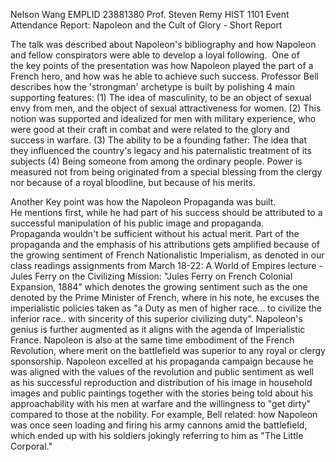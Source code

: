
Nelson Wang EMPLID 23881380
Prof. Steven Remy
HIST 1101
Event Attendance Report: Napoleon and the Cult of Glory - Short Report

The talk was described about Napoleon's bibliography and how Napoleon and fellow conspirators were able to develop a loyal following.  One of the key points of the presentation was how Napoleon played the part of a French hero, and how was he able to achieve such success. Professor Bell describes how the 'strongman' archetype is built by polishing 4 main supporting features: (1) The idea of masculinity, to be an object of sexual envy from men, and the object of sexual attractiveness for women. (2) This notion was supported and idealized for men with military experience, who were good at their craft in combat and were related to the glory and success in warfare. (3) The ability to be a founding father: The idea that they influenced the country's legacy and his paternalistic treatment of its subjects (4) Being someone from among the ordinary people. Power is measured not from being originated from a special blessing from the clergy nor because of a royal bloodline, but because of his merits.

Another Key point was how the Napoleon Propaganda was built. He mentions first, while he had part of his success should be attributed to a successful manipulation of his public image and propaganda. Propaganda wouldn't be sufficient without his actual merit. Part of the propaganda and the emphasis of his attributions gets amplified because of the growing sentiment of French Nationalistic Imperialism, as denoted in our class readings assignments from March 18-22: A World of Empires lecture - Jules Ferry on the Civilizing Mission: "Jules Ferry on French Colonial Expansion, 1884" which denotes the growing sentiment such as the one denoted by the Prime Minister of French, where in his note, he excuses the imperialistic policies taken as "a Duty as men of higher race... to civilize the inferior race.. with sincerity of this superior civilizing duty". Napoleon's genius is further augmented as it aligns with the agenda of Imperialistic France. Napoleon is also at the same time embodiment of the French Revolution, where merit on the battlefield was superior to any royal or clergy sponsorship. Napoleon excelled at his propaganda campaign because he was aligned with the values of the revolution and public sentiment as well as his successful reproduction and distribution of his image in household images and public paintings together with the stories being told about his approachability with his men at warfare and the willingness to "get dirty" compared to those at the nobility. For example, Bell related: how Napoleon was once seen loading and firing his army cannons amid the battlefield, which ended up with his soldiers jokingly referring to him as "The Little Corporal."